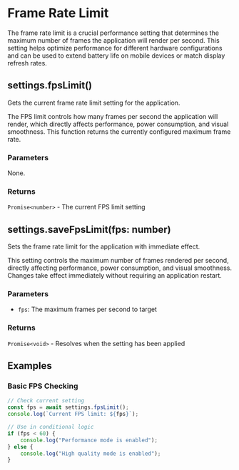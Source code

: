 # Frame Rate Limit

The frame rate limit is a crucial performance setting that determines the maximum number of frames the application will
render per second. This setting helps optimize performance for different hardware configurations and can be used to
extend battery life on mobile devices or match display refresh rates.

## settings.fpsLimit()

Gets the current frame rate limit setting for the application.

The FPS limit controls how many frames per second the application will render, which directly affects performance, power
consumption, and visual smoothness. This function returns the currently configured maximum frame rate.

### Parameters

None.

### Returns

`Promise<number>` - The current FPS limit setting

## settings.saveFpsLimit(fps: number)

Sets the frame rate limit for the application with immediate effect.

This setting controls the maximum number of frames rendered per second, directly affecting performance, power
consumption, and visual smoothness. Changes take effect immediately without requiring an application restart.

### Parameters

- `fps`: The maximum frames per second to target

### Returns

`Promise<void>` - Resolves when the setting has been applied

## Examples

### Basic FPS Checking

```typescript
// Check current setting
const fps = await settings.fpsLimit();
console.log(`Current FPS limit: ${fps}`);

// Use in conditional logic
if (fps < 60) {
    console.log("Performance mode is enabled");
} else {
    console.log("High quality mode is enabled");
}
```
